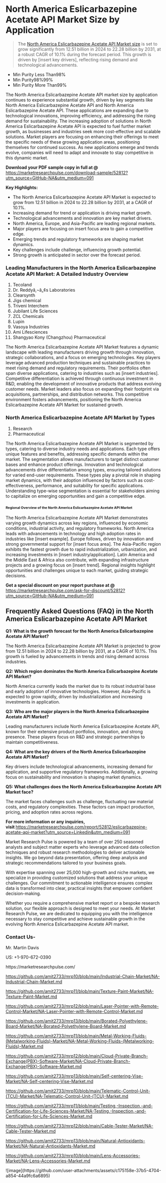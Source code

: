 <h1>North America Eslicarbazepine Acetate API Market&nbsp;Size by Application</h1><blockquote><p>The <a href="https://marketresearchpulse.com/download-sample/52812?utm_source=GitHub-NA&amp;utm_medium=091">North America Eslicarbazepine Acetate API Market size</a> is set to grow significantly from 12.51 billion in 2024 to 22.28 billion by 2031, at a robust CAGR of 10.1% during the forecast period. This growth is driven by [insert key drivers], reflecting rising demand and technological advancements.</p></blockquote><ul><li>Min Purity Less Than98%<li> Min Purity98%99%<li> Min Purity More Than99%</li></ul><p>The North America Eslicarbazepine Acetate API market size by application continues to experience substantial growth, driven by key segments like North America Eslicarbazepine Acetate API and North America Eslicarbazepine Acetate API. These applications are expanding due to technological innovations, improving efficiency, and addressing the rising demand for sustainability. The increasing adoption of solutions in North America Eslicarbazepine Acetate API is expected to fuel further market growth, as businesses and industries seek more cost-effective and scalable solutions. Market players are focusing on enhancing their offerings to meet the specific needs of these growing application areas, positioning themselves for continued success. As new applications emerge and trends evolve, companies will need to adapt and innovate to stay competitive in this dynamic market.</p><p><strong>Download your PDF sample copy in full at @ </strong><a href="https://marketresearchpulse.com/download-sample/52812?utm_source=GitHub-NA&amp;utm_medium=091">https://marketresearchpulse.com/download-sample/52812?utm_source=GitHub-NA&amp;utm_medium=091</a></p><p><strong>Key Highlights: </strong></p><ul><li>The North America Eslicarbazepine Acetate API Market is expected to grow from 12.51 billion in 2024 to 22.28 billion by 2031, at a CAGR of 10.1%.</li><li>Increasing demand for trend or application is driving market growth.</li><li>Technological advancements and innovation are key market drivers.</li><li>North America, Europe, and Asia-Pacific are leading regional markets.</li><li>Major players are focusing on insert focus area to gain a competitive edge.</li><li>Emerging trends and regulatory frameworks are shaping market dynamics.</li><li>Key challenges include challenge, influencing growth potential.</li><li>Strong growth is anticipated in sector over the forecast period.</li></ul><h3>Leading Manufacturers in the North America Eslicarbazepine Acetate API Market: A Detailed Industry Overview</h3><ol><li>Tecoland</li><li>Dr. Reddyâ‚¬â„¢s Laboratories</li><li>Clearsynth</li><li>Jigs chemical</li><li>Triveni Interchem</li><li>Jubilant Life Sciences</li><li>ZCL Chemicals</li><li>Lupin</li><li>Vasoya Industries</li><li>Ami Lifesciences</li><li>Shangyao Kony (Changzhou) Pharmaceutical</li></ol><div class="flex max-w-full flex-col flex-grow"><div class="min-h-8 text-message flex w-full flex-col items-end gap-2 whitespace-normal break-words [.text-message+&amp;]:mt-5" dir="auto" data-message-author-role="assistant" data-message-id="fd8432e4-4910-450d-b182-61b7bfb0a01f" data-message-model-slug="gpt-4o"><div class="flex w-full flex-col gap-1 empty:hidden first:pt-[3px]"><div class="markdown prose w-full break-words dark:prose-invert light"><p>The North America Eslicarbazepine Acetate API Market features a dynamic landscape with leading manufacturers driving growth through innovation, strategic collaborations, and a focus on emerging technologies. Key players leverage advanced production techniques and sustainable practices to meet rising demand and regulatory requirements. Their portfolios often span diverse applications, catering to industries such as [insert industries]. Competitive differentiation is achieved through continuous investment in R&amp;D, enabling the development of innovative products that address evolving customer needs. Market leaders also focus on expanding their footprint via acquisitions, partnerships, and distribution networks. This competitive environment fosters advancements, positioning the North America Eslicarbazepine Acetate API Market for sustained growth.</p></div></div></div></div><h3>North America Eslicarbazepine Acetate API Market by Types</h3><ol><li>Research<li> Pharmaceutical</li></ol><div class="flex max-w-full flex-col flex-grow"><div class="min-h-8 text-message flex w-full flex-col items-end gap-2 whitespace-normal break-words [.text-message+&amp;]:mt-5" dir="auto" data-message-author-role="assistant" data-message-id="084470be-0bb7-4664-bddf-5156b4f41249" data-message-model-slug="gpt-4o-mini"><div class="flex w-full flex-col gap-1 empty:hidden first:pt-[3px]"><div class="markdown prose w-full break-words dark:prose-invert light"><p>The North America Eslicarbazepine Acetate API Market is segmented by types, catering to diverse industry needs and applications. Each type offers unique features and benefits, addressing specific demands within the market. The segmentation allows manufacturers to target distinct customer bases and enhance product offerings. Innovation and technological advancements drive differentiation among types, ensuring tailored solutions for varied end-user requirements. These types play a pivotal role in shaping market dynamics, with their adoption influenced by factors such as cost-effectiveness, performance, and suitability for specific applications. Understanding type-wise segmentation is essential for stakeholders aiming to capitalize on emerging opportunities and gain a competitive edge.</p></div></div></div></div><h3><span style="font-size: 11px;">Regional Overview of the North America Eslicarbazepine Acetate API Market</span></h3><div class="flex max-w-full flex-col flex-grow"><div class="min-h-8 text-message flex w-full flex-col items-end gap-2 whitespace-normal break-words [.text-message+&amp;]:mt-5" dir="auto" data-message-author-role="assistant" data-message-id="e9038762-ce64-4e30-91c9-9bd413514231" data-message-model-slug="gpt-4o-mini"><div class="flex w-full flex-col gap-1 empty:hidden first:pt-[3px]"><div class="markdown prose w-full break-words dark:prose-invert light"><p>The North America Eslicarbazepine Acetate API Market demonstrates varying growth dynamics across key regions, influenced by economic conditions, industrial activity, and regulatory frameworks. North America leads with advancements in technology and high adoption rates in industries like [insert example]. Europe follows, driven by innovation and strong governmental support for [insert focus area]. The Asia-Pacific region exhibits the fastest growth due to rapid industrialization, urbanization, and increasing investments in [insert industry/application]. Latin America and the Middle East &amp; Africa also contribute, with expanding infrastructure projects and a growing focus on [insert trend]. Regional insights highlight opportunities and challenges unique to each market, guiding strategic decisions.</p></div></div></div></div><p><strong>Get a special discount on your report purchase at @ </strong><a href="https://marketresearchpulse.com/ask-for-discount/52812?utm_source=GitHub-NA&amp;utm_medium=091">https://marketresearchpulse.com/ask-for-discount/52812?utm_source=GitHub-NA&amp;utm_medium=091</a></p><h2>Frequently Asked Questions (FAQ) in the North America Eslicarbazepine Acetate API Market</h2><p><strong>Q1: What is the growth forecast for the North America Eslicarbazepine Acetate API Market?</strong></p><p>The North America Eslicarbazepine Acetate API Market is projected to grow from 12.51 billion in 2024 to 22.28 billion by 2031, at a CAGR of 10.1%. This growth is fueled by advancements in trends and rising demand across industries.</p><p><strong>Q2: Which region dominates the North America Eslicarbazepine Acetate API Market?</strong></p><p>North America currently leads the market due to its robust industrial base and early adoption of innovative technologies. However, Asia-Pacific is expected to grow rapidly, driven by industrialization and increasing investments in application.</p><p><strong>Q3: Who are the major players in the North America Eslicarbazepine Acetate API Market?</strong></p><p>Leading manufacturers include North America Eslicarbazepine Acetate API, known for their extensive product portfolios, innovation, and strong presence. These players focus on R&amp;D and strategic partnerships to maintain competitiveness.</p><p><strong>Q4: What are the key drivers of the North America Eslicarbazepine Acetate API Market?</strong></p><p>Key drivers include technological advancements, increasing demand for application, and supportive regulatory frameworks. Additionally, a growing focus on sustainability and innovation is shaping market dynamics.</p><p><strong>Q5: What challenges does the North America Eslicarbazepine Acetate API Market face?</strong></p><p>The market faces challenges such as challenge, fluctuating raw material costs, and regulatory complexities. These factors can impact production, pricing, and adoption rates across regions.</p><p><strong>For more information or any inquiries, visit&nbsp;</strong><a href="https://marketresearchpulse.com/report/52812/eslicarbazepine-acetate-api-market?utm_source=Linkedin&utm_medium=091">https://marketresearchpulse.com/report/52812/eslicarbazepine-acetate-api-market?utm_source=Linkedin&utm_medium=091</a></p><p>Market Research Pulse is powered by a team of over 250 seasoned analysts and subject matter experts who leverage advanced data collection techniques and robust research methodologies to deliver actionable insights. We go beyond data presentation, offering deep analysis and strategic recommendations tailored to your business goals.</p><p>With expertise spanning over 25,000 high-growth and niche markets, we specialize in providing customized solutions that address your unique challenges. Our commitment to actionable intelligence ensures complex data is transformed into clear, practical insights that empower confident decision-making.</p><p>Whether you require a comprehensive market report or a bespoke research solution, our flexible approach is designed to meet your needs. At Market Research Pulse, we are dedicated to equipping you with the intelligence necessary to stay competitive and achieve sustainable growth in the evolving North America Eslicarbazepine Acetate API market.</p><h3><strong>Contact Us-</strong></h3><p>Mr. Martin Davis</p><p>US: +1-970-672-0390</p><p>https://marketresearchpulse.com/</p><p><a href="https://github.com/amit2733/mrp10/blob/main/Industrial-Chain-Market/NA-Industrial-Chain-Market.md">https://github.com/amit2733/mrp10/blob/main/Industrial-Chain-Market/NA-Industrial-Chain-Market.md</a></p><p><a href="https://github.com/amit2733/mrp11/blob/main/Texture-Paint-Market/NA-Texture-Paint-Market.md">https://github.com/amit2733/mrp11/blob/main/Texture-Paint-Market/NA-Texture-Paint-Market.md</a></p><p><a href="https://github.com/amit2733/mrp12/blob/main/Laser-Pointer-with-Remote-Control-Market/NA-Laser-Pointer-with-Remote-Control-Market.md">https://github.com/amit2733/mrp12/blob/main/Laser-Pointer-with-Remote-Control-Market/NA-Laser-Pointer-with-Remote-Control-Market.md</a></p><p><a href="https://github.com/amit2733/mrp13/blob/main/Borated-Polyethylene-Board-Market/NA-Borated-Polyethylene-Board-Market.md">https://github.com/amit2733/mrp13/blob/main/Borated-Polyethylene-Board-Market/NA-Borated-Polyethylene-Board-Market.md</a></p><p><a href="https://github.com/amit2733/mrp11/blob/main/Metal-Working-Fluids-(Metalworking-Fluids)-Market/NA-Metal-Working-Fluids-(Metalworking-Fluids)-Market.md">https://github.com/amit2733/mrp11/blob/main/Metal-Working-Fluids-(Metalworking-Fluids)-Market/NA-Metal-Working-Fluids-(Metalworking-Fluids)-Market.md</a></p><p><a href="https://github.com/amit2733/mrp12/blob/main/Cloud-Private-Branch-Exchange(PBX)-Software-Market/NA-Cloud-Private-Branch-Exchange(PBX)-Software-Market.md">https://github.com/amit2733/mrp12/blob/main/Cloud-Private-Branch-Exchange(PBX)-Software-Market/NA-Cloud-Private-Branch-Exchange(PBX)-Software-Market.md</a></p><p><a href="https://github.com/amit2733/mrp13/blob/main/Self-centering-Vise-Market/NA-Self-centering-Vise-Market.md">https://github.com/amit2733/mrp13/blob/main/Self-centering-Vise-Market/NA-Self-centering-Vise-Market.md</a></p><p><a href="https://github.com/amit2733/mrp10/blob/main/Telematic-Control-Unit-(TCU)-Market/NA-Telematic-Control-Unit-(TCU)-Market.md">https://github.com/amit2733/mrp10/blob/main/Telematic-Control-Unit-(TCU)-Market/NA-Telematic-Control-Unit-(TCU)-Market.md</a></p><p><a href="https://github.com/amit2733/mrp11/blob/main/Testing,-Inspection,-and-Certification-for-Life-Sciences-Market/NA-Testing,-Inspection,-and-Certification-for-Life-Sciences-Market.md">https://github.com/amit2733/mrp11/blob/main/Testing,-Inspection,-and-Certification-for-Life-Sciences-Market/NA-Testing,-Inspection,-and-Certification-for-Life-Sciences-Market.md</a></p><p><a href="https://github.com/amit2733/mrp12/blob/main/Cable-Tester-Market/NA-Cable-Tester-Market.md">https://github.com/amit2733/mrp12/blob/main/Cable-Tester-Market/NA-Cable-Tester-Market.md</a></p><p><a href="https://github.com/amit2733/mrp13/blob/main/Natural-Antioxidants-Market/NA-Natural-Antioxidants-Market.md">https://github.com/amit2733/mrp13/blob/main/Natural-Antioxidants-Market/NA-Natural-Antioxidants-Market.md</a></p><p><a href="https://github.com/amit2733/mrp10/blob/main/Lens-Accessories-Market/NA-Lens-Accessories-Market.md">https://github.com/amit2733/mrp10/blob/main/Lens-Accessories-Market/NA-Lens-Accessories-Market.md</a></p>
![image](https://github.com/user-attachments/assets/c175158e-37b5-4704-a854-44a9fc6a6895)
